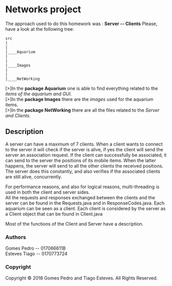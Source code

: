 # Networks project    

The approach used to do this homework was : **Server -- Clients** Please, have a look at the following tree:  

```
src
|
|
|____Aquarium
|
|
|____Images
|
|
|____NetWorking 
```

[>]In the **package Aquarium** one is able to find everything related to the *items of the aquarium and GUI*.   
[>]In the **package Images** there are the *images* used for the aquarium items.  
[>]In the **package NetWorking** there are all the files related to the *Server and Clients*.  

## Description  
A server can have a maximum of 7 clients. When a client wants to connect to the server it will check if the server is alive,
if yes the client will send the server an association request. If the client can successfully be associated, it can send to the server the positions of its mobile items. When the latter happens, the server will send to all the other clients the received positions. The server does this constantly, and also verifies if the associated clients are still alive, concurrently.   

For performance reasons, and also for logical reasons, multi-threading is used in both the client and server sides.  
All the requests and responses exchanged between the clients and the server can be found in the Requests.java and in ResponseCodes.java.
Each aquarium can be seen as a client. Each client is considered by the server as a Client object that can be found in Client.java    

Most of the functions of the Client and Server have a description.    

### Authors     
Gomes Pedro -- 017066611B  
Esteves Tiago -- 0170773724

### Copyright   
Copyright © 2018 Gomes Pedro and Tiago Esteves. All Rights Reserved.
